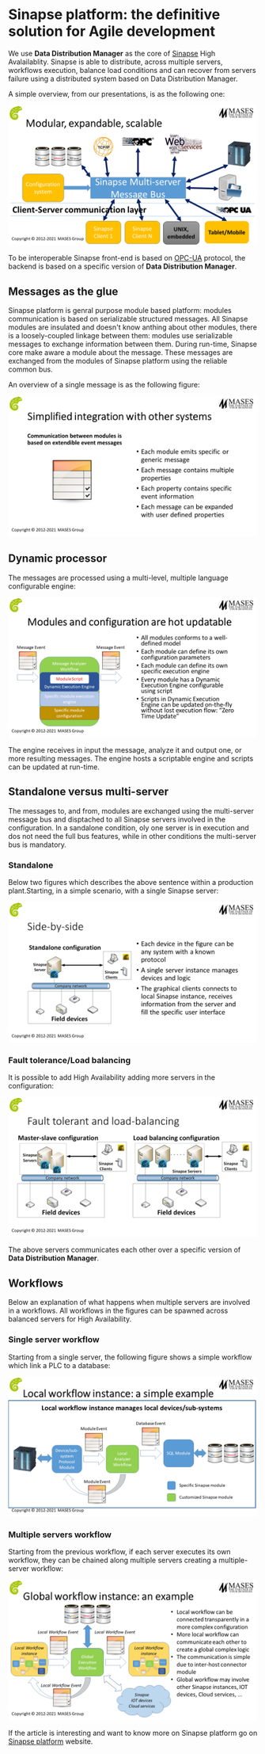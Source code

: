 # Sinapse platform: the definitive solution for Agile development

We use **Data Distribution Manager** as the core of [Sinapse](https://www.sinapsesystem.com) High Avalailablity.
Sinapse is able to distribute, across multiple servers, workflows execution, balance load conditions and can recover from servers failure using a distributed system based on Data Distribution Manager.

A simple overview, from our presentations, is as the following one:

![Sinapse Multi-server message bus](../images/sinapse_overview.png?raw=true "Sinapse Multi-server message bus")

To be interoperable Sinapse front-end is based on [OPC-UA](https://opcfoundation.org/about/opc-technologies/opc-ua/) protocol, the backend is based on a specific version of **Data Distribution Manager**.

## Messages as the glue

Sinapse platform is genral purpose module based platform: modules communication is based on serializable structured messages. 
All Sinapse modules are insulated and doesn't know anthing about other modules, there is a loosely-coupled linkage between them: modules use serializable messages to exchange information between them. During run-time, Sinapse core make aware a module about the message.
These messages are exchanged from the modules of Sinapse platform using the reliable common bus.

An overview of a single message is as the following figure:

![Message overview](../images/message_overview.png?raw=true "Message overview")

## Dynamic processor

The messages are processed using a multi-level, multiple language configurable engine:

![Module engine](../images/module_engine.png?raw=true "Module engine")

The engine receives in input the message, analyze it and output one, or more resulting messages. The engine hosts a scriptable engine and scripts can be updated at run-time.

## Standalone versus multi-server

The messages to, and from, modules are exchanged using the multi-server message bus and disptached to all Sinapse servers involved in the configuration.
In a sandalone condition, oly one server is in execution and dos not need the full bus features, while in other conditions the multi-server bus is mandatory.

### Standalone

Below two figures which describes the above sentence within a production plant.Starting, in a simple scenario, with a single Sinapse server:

![Side by side](../images/sinapse_sidebyside.png?raw=true "Side by side")

### Fault tolerance/Load balancing

It is possible to add High Availability adding more servers in the configuration:

![Fault tolerance/Load balancing](../images/sinapse_ft_lb.png?raw=true "Fault tolerance/Load balancing")

The above servers communicates each other over a specific version of **Data Distribution Manager**.

## Workflows

Below an explanation of what happens when multiple servers are involved in a workflows.
All workflows in the figures can be spawned across balanced servers for High Availability.

### Single server workflow

Starting from a single server, the following figure shows a simple workflow which link a PLC to a database:

![Simple workflow](../images/sinapse_workflow.png?raw=true "Simple workflow")

### Multiple servers workflow

Starting from the previous workflow, if each server executes its own workflow, they can be chained along multiple servers creating a multiple-server workflow:

![Multiple workflows](../images/sinapse_multiple_workflow.png?raw=true "Multiple workflows")


If the article is interesting and want to know more on Sinapse platform go on [Sinapse platform](https://sinapsesystem.com/) website.